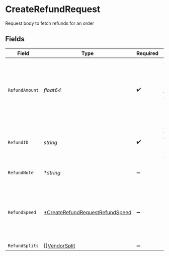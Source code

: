# CreateRefundRequest

Request body to fetch refunds for an order


## Fields

| Field                                                                                               | Type                                                                                                | Required                                                                                            | Description                                                                                         |
| --------------------------------------------------------------------------------------------------- | --------------------------------------------------------------------------------------------------- | --------------------------------------------------------------------------------------------------- | --------------------------------------------------------------------------------------------------- |
| `RefundAmount`                                                                                      | *float64*                                                                                           | :heavy_check_mark:                                                                                  | Amount to be refunded. Should be lesser than or equal to the transaction amount. (Decimals allowed) |
| `RefundID`                                                                                          | *string*                                                                                            | :heavy_check_mark:                                                                                  | An unique ID to associate the refund with. Provie alphanumeric values                               |
| `RefundNote`                                                                                        | **string*                                                                                           | :heavy_minus_sign:                                                                                  | A refund note for your reference.                                                                   |
| `RefundSpeed`                                                                                       | [*CreateRefundRequestRefundSpeed](../../models/shared/createrefundrequestrefundspeed.md)            | :heavy_minus_sign:                                                                                  | Speed at which the refund is processed. It's an optional field with default being STANDARD          |
| `RefundSplits`                                                                                      | [][VendorSplit](../../models/shared/vendorsplit.md)                                                 | :heavy_minus_sign:                                                                                  | N/A                                                                                                 |